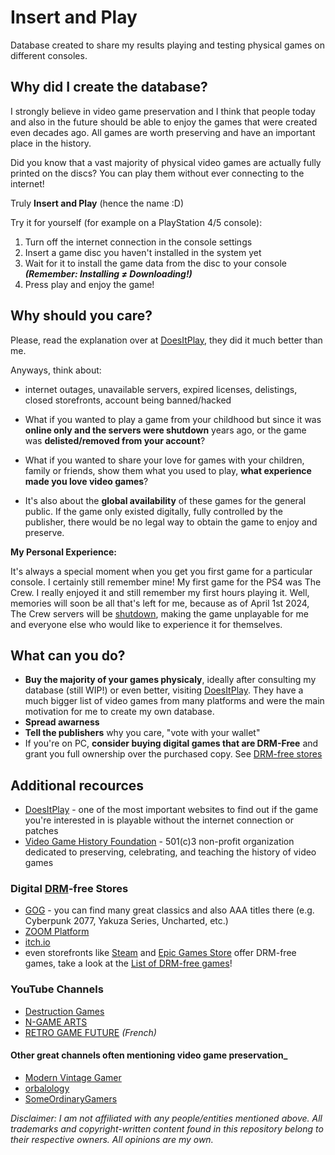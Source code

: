 # Insert and Play

Database created to share my results playing and testing physical games on different consoles.

## Why did I create the database?
I strongly believe in video game preservation and I think that people today and also in the future should be able to enjoy the games that were created even decades ago. All games are worth preserving and have an important place in the history.

Did you know that a vast majority of physical video games are actually fully printed on the discs?
You can play them without ever connecting to the internet!

Truly __Insert and Play__ (hence the name :D)

Try it for yourself (for example on a PlayStation 4/5 console):
1. Turn off the internet connection in the console settings
2. Insert a game disc you haven't installed in the system yet
3. Wait for it to install the game data from the disc to your console __*(Remember: Installing ≠ Downloading!)*__
4. Press play and enjoy the game!

## Why should you care?
Please, read the explanation over at [DoesItPlay](https://www.doesitplay.org/about), they did it much better than me.

Anyways, think about:
- internet outages, unavailable servers, expired licenses, delistings, closed storefronts, account being banned/hacked

- What if you wanted to play a game from your childhood but since it was __online only and the servers were shutdown__ years ago, or the game was __delisted/removed from your account__?
- What if you wanted to share your love for games with your children, family or friends, show them what you used to play, __what experience made you love video games__?
- It's also about the __global availability__ of these games for the general public. If the game only existed digitally, fully controlled by the publisher, there would be no legal way to obtain the game to enjoy and preserve.

__My Personal Experience:__

It's always a special moment when you get you first game for a particular console. I certainly still remember mine!
My first game for the PS4 was The Crew. I really enjoyed it and still remember my first hours playing it. Well, memories will soon be all that's left for me, because as of April 1st 2024, The Crew servers will be [shutdown](https://www.ubisoft.com/en-us/game/the-crew/the-crew/news-updates/mOR3tviszkxfeQCUKxhOV/an-update-on-the-crew), making the game unplayable for me and everyone else who would like to experience it for themselves.

## What can you do?
- __Buy the majority of your games physicaly__, ideally after consulting my database (still WIP!) or even better, visiting [DoesItPlay](https://www.doesitplay.org/). They have a much bigger list of video games from many platforms and were the main motivation for me to create my own database.
- __Spread awarness__
- __Tell the publishers__ why you care, "vote with your wallet"
- If you're on PC, __consider buying digital games that are DRM-Free__ and grant you full ownership over the purchased copy. See [DRM-free stores](https://github.com/C-3PK/IAP/tree/main?tab=readme-ov-file#digital-drm-free-stores)

## Additional recources
- [DoesItPlay](https://www.doesitplay.org/) - one of the most important websites to find out if the game you're interested in is playable without the internet connection or patches
- [Video Game History Foundation](https://gamehistory.org/) - 501(c)3 non-profit organization dedicated to preserving, celebrating, and teaching the history of video games

### Digital [DRM](https://www.defectivebydesign.org/what_is_drm)-free Stores
- [GOG](https://www.gog.com) - you can find many great classics and also AAA titles there (e.g. Cyberpunk 2077, Yakuza Series, Uncharted, etc.)
- [ZOOM Platform](https://www.zoom-platform.com/)
- [itch.io](https://itch.io/)
- even storefronts like [Steam](https://store.steampowered.com/) and [Epic Games Store](https://store.epicgames.com/en-US/) offer DRM-free games, take a look at the [List of DRM-free games](https://www.pcgamingwiki.com/wiki/List_of_DRM-free_games)!

### YouTube Channels
- [Destruction Games](https://www.youtube.com/@DestructionGames)
- [N-GAME ARTS](https://www.youtube.com/@n-gamearts1731)
- [RETRO GAME FUTURE](https://www.youtube.com/@RETROGAMEFUTURE) _(French)_

#### Other great channels often mentioning video game preservation_
- [Modern Vintage Gamer](https://www.youtube.com/@ModernVintageGamer)
- [orbalology](https://www.youtube.com/@orbalology)
- [SomeOrdinaryGamers](https://www.youtube.com/@SomeOrdinaryGamers)

*Disclaimer: I am not affiliated with any people/entities mentioned above.
All trademarks and copyright-written content found in this repository belong to their respective owners.
All opinions are my own.*
